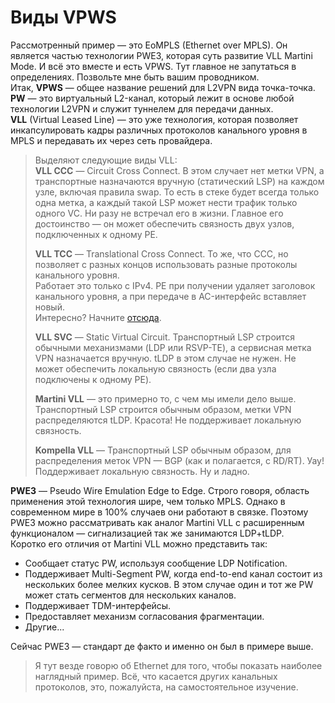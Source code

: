 # Виды VPWS

Рассмотренный пример — это EoMPLS \(Ethernet over MPLS\). Он является частью технологии PWE3, которая суть развитие VLL Martini Mode. И всё это вместе и есть VPWS. Тут главное не запутаться в определениях. Позвольте мне быть вашим проводником.  
Итак, **VPWS** — общее название решений для L2VPN вида точка-точка.  
**PW** — это виртуальный L2-канал, который лежит в основе любой технологии L2VPN и служит туннелем для передачи данных.  
**VLL** \(Virtual Leased Line\) — это уже технология, которая позволяет инкапсулировать кадры различных протоколов канального уровня в MPLS и передавать их через сеть провайдера.

> Выделяют следующие виды VLL:  
> **VLL CCC** — Circuit Cross Connect. В этом случает нет метки VPN, а транспортные назначаются вручную \(статический LSP\) на каждом узле, включая правила swap. То есть в стеке будет всегда только одна метка, а каждый такой LSP может нести трафик только одного VC. Ни разу не встречал его в жизни. Главное его достоинство — он может обеспечить связность двух узлов, подключенных к одному PE.  
>   
> **VLL TCC** — Translational Cross Connect. То же, что CCC, но позволяет с разных концов использовать разные протоколы канального уровня.  
> Работает это только с IPv4. PE при получении удаляет заголовок канального уровня, а при передаче в AC-интерфейс вставляет новый.  
> Интересно? Начните [отсюда](http://www.juniper.net/techpubs/en_US/junos13.3/information-products/pathway-pages/config-guide-mpls-applications/config-guide-mpls-applications-ccc-tcc.pdf).  
>   
> **VLL SVC** — Static Virtual Circuit. Транспортный LSP строится обычными механизмами \(LDP или RSVP-TE\), а сервисная метка VPN назначается вручную. tLDP в этом случае не нужен. Не может обеспечить локальную связность \(если два узла подключены к одному PE\).  
>   
> **Martini VLL** — это примерно то, с чем мы имели дело выше. Транспортный LSP строится обычным образом, метки VPN распределяются tLDP. Красота! Не поддерживает локальную связность.  
>   
> **Kompella VLL** — Транспортный LSP обычным образом, для распределения меток VPN — BGP \(как и полагается, с RD/RT\). Уау! Поддерживает локальную связность. Ну и ладно.

**PWE3** — Pseudo Wire Emulation Edge to Edge. Строго говоря, область применения этой технология шире, чем только MPLS. Однако в современном мире в 100% случаев они работают в связке. Поэтому PWE3 можно рассматривать как аналог Martini VLL с расширенным функционалом — сигнализацией так же занимаются LDP+tLDP.  
Коротко его отличия от Martini VLL можно представить так:

* Сообщает статус PW, используя сообщение LDP Notification.
* Поддерживает Multi-Segment PW, когда end-to-end канал состоит из нескольких более мелких кусков. В этом случае один и тот же PW может стать сегментов для нескольких каналов.
* Поддерживает TDM-интерфейсы.
* Предоставляет механизм согласования фрагментации.
* Другие...

Сейчас PWE3 — стандарт де факто и именно он был в примере выше.

> Я тут везде говорю об Ethernet для того, чтобы показать наиболее наглядный пример. Всё, что касается других канальных протоколов, это, пожалуйста, на самостоятельное изучение.
